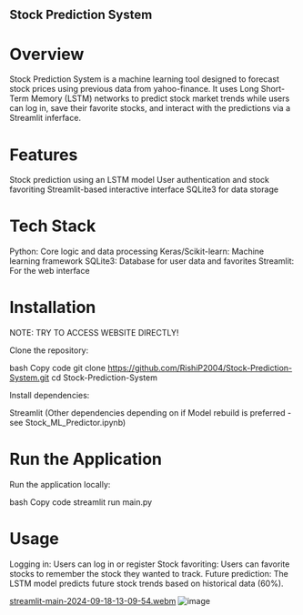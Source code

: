 ## Stock Prediction System

# Overview
Stock Prediction System is a machine learning tool designed to forecast stock prices using previous data from yahoo-finance. It uses Long Short-Term Memory (LSTM) networks to predict stock market trends while users can log in, save their favorite stocks, and interact with the predictions via a Streamlit inferface.

# Features
Stock prediction using an LSTM model
User authentication and stock favoriting
Streamlit-based interactive interface
SQLite3 for data storage

# Tech Stack
Python: Core logic and data processing
Keras/Scikit-learn: Machine learning framework
SQLite3: Database for user data and favorites
Streamlit: For the web interface

# Installation

NOTE: TRY TO ACCESS WEBSITE DIRECTLY!

Clone the repository:

bash
Copy code
git clone https://github.com/RishiP2004/Stock-Prediction-System.git
cd Stock-Prediction-System

Install dependencies:

Streamlit
(Other dependencies depending on if Model rebuild is preferred - see
Stock_ML_Predictor.ipynb)

# Run the Application
Run the application locally:

bash
Copy code
streamlit run main.py

# Usage
Logging in:
Users can log in or register
Stock favoriting:
Users can favorite stocks to remember the stock they wanted to track.
Future prediction:
The LSTM model predicts future stock trends based on historical data (60%).

[streamlit-main-2024-09-18-13-09-54.webm](https://github.com/user-attachments/assets/42d02404-e849-4d96-bbde-217b8bd3125c)
![image](https://github.com/user-attachments/assets/6f444be3-9e35-47a9-ae8f-587723a3b69e)
